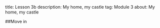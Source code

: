 ﻿title: Lesson 3b
description: My home, my castle
tag: Module 3
about: My home, my castle

##Move in